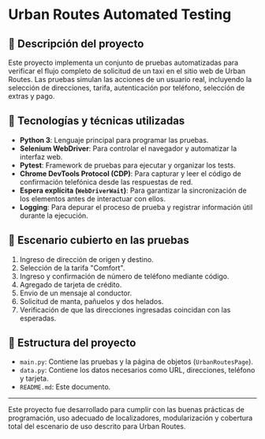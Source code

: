 # Urban Routes Automated Testing

## 📄 Descripción del proyecto
Este proyecto implementa un conjunto de pruebas automatizadas para verificar el flujo completo de solicitud de un taxi en el sitio web de Urban Routes. Las pruebas simulan las acciones de un usuario real, incluyendo la selección de direcciones, tarifa, autenticación por teléfono, selección de extras y pago.

## 🧰 Tecnologías y técnicas utilizadas
- **Python 3**: Lenguaje principal para programar las pruebas.
- **Selenium WebDriver**: Para controlar el navegador y automatizar la interfaz web.
- **Pytest**: Framework de pruebas para ejecutar y organizar los tests.
- **Chrome DevTools Protocol (CDP)**: Para capturar y leer el código de confirmación telefónica desde las respuestas de red.
- **Espera explícita (`WebDriverWait`)**: Para garantizar la sincronización de los elementos antes de interactuar con ellos.
- **Logging**: Para depurar el proceso de prueba y registrar información útil durante la ejecución.

## 🔢 Escenario cubierto en las pruebas
1. Ingreso de dirección de origen y destino.
2. Selección de la tarifa "Comfort".
3. Ingreso y confirmación de número de teléfono mediante código.
4. Agregado de tarjeta de crédito.
5. Envio de un mensaje al conductor.
6. Solicitud de manta, pañuelos y dos helados.
7. Verificación de que las direcciones ingresadas coincidan con las esperadas.

## 📅 Estructura del proyecto
- `main.py`: Contiene las pruebas y la página de objetos (`UrbanRoutesPage`).
- `data.py`: Contiene los datos necesarios como URL, direcciones, teléfono y tarjeta.
- `README.md`: Este documento.

---

Este proyecto fue desarrollado para cumplir con las buenas prácticas de programación, uso adecuado de localizadores, modularización y cobertura total del escenario de uso descrito para Urban Routes.

